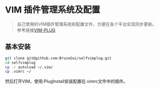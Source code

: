 # VIM 插件管理系统及配置
> 自己使用的VIM插件管理系统和配置文件，方便在各个平台实现同步更新。参考链接[VIM-PLUG](https://github.com/junegunn/vim-plug)


## 基本安装

```bash
git clone git@github.com:BruceGui/selfvimplug.git
cd selfvimplug
cp -r autoload ~/.vim/
cp .vimrc ~/
```

然后打开VIM，使用:PlugInstall安装配置在.vimrc文件中的插件。
